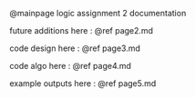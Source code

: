 @mainpage  logic assignment 2 documentation 


future additions here : @ref page2.md

code design here : @ref page3.md

code algo here : @ref page4.md

example outputs here : @ref page5.md
